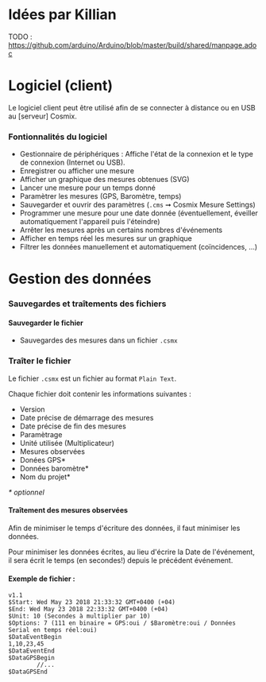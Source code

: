 # Idées par Killian

TODO : https://github.com/arduino/Arduino/blob/master/build/shared/manpage.adoc

# Logiciel (client)

Le logiciel client peut être utilisé afin de se connecter à distance ou en USB au [serveur] Cosmix.

### Fontionnalités du logiciel
- Gestionnaire de périphériques : Affiche l'état de la connexion et le type de connexion (Internet ou USB).
- Enregistrer ou afficher une mesure
- Afficher un graphique des mesures obtenues (SVG)
- Lancer une mesure pour un temps donné
- Paramètrer les mesures (GPS, Baromètre, temps)
- Sauvegarder et ouvrir des paramètres (`.cms` ➞ Cosmix Mesure Settings)
- Programmer une mesure pour une date donnée (éventuellement, éveiller automatiquement l'appareil puis l'éteindre)
- Arrêter les mesures après un certains nombres d'événements
- Afficher en temps réel les mesures sur un graphique
- Filtrer les données manuellement et automatiquement (coïncidences, ...)

# Gestion des données

### Sauvegardes et traîtements des fichiers

#### Sauvegarder le fichier
- Sauvegardes des mesures dans un fichier `.csmx`


### Traîter le fichier
Le fichier `.csmx` est un fichier au format `Plain Text`. 

Chaque fichier doit contenir les informations suivantes :
- Version
- Date précise de démarrage des mesures
- Date précise de fin des mesures
- Paramètrage
- Unité utilisée (Multiplicateur)
- Mesures observées
- Donées GPS*
- Données baromètre*
- Nom du projet*

*\* optionnel*

#### Traîtement des mesures observées
Afin de minimiser le temps d'écriture des données, il faut minimiser les données. 

Pour minimiser les données écrites, au lieu d'écrire la Date de l'événement, il sera écrit le temps (en secondes!) depuis le précédent événement.

#### Exemple de fichier :

```
v1.1
$Start: Wed May 23 2018 21:33:32 GMT+0400 (+04)
$End: Wed May 23 2018 22:33:32 GMT+0400 (+04)
$Unit: 10 (Secondes à multiplier par 10)
$Options: 7 (111 en binaire = GPS:oui / $Baromètre:oui / Données Serial en temps réel:oui)
$DataEventBegin
1,10,23,45
$DataEventEnd
$DataGPSBegin
        //...
$DataGPSEnd
```